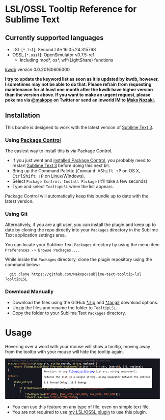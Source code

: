 # LSL/OSSL Tooltip Reference for Sublime Text

## Currently supported languages

* LSL [`*.lsl`]: Second Life 16.05.24.315768
* OSSL [`*.ossl`]: OpenSimulator v0.7.5-rc1
  * Including mod\*, os\*, wl\*(LightShare) functions

[kwdb](https://bitbucket.org/Sei_Lisa/kwdb) version 0.0.20160606000

**I try to update the keyword list as soon as it is updated by kwdb, however, I sometimes may not be able to do that. Please refrain from requesting maintenance for at least one month after the kwdb have higher version than the version above. If you want to make an urgent request, please poke me via [@makopo](https://www.twitter.com/makopo) on Twitter or send an inworld IM to [Mako Nozaki](https://my.secondlife.com/mako.nozaki).**

## Installation

This bundle is designed to work with the latest version of [Sublime Text 3](http://www.sublimetext.com/).

### Using [Package Control](https://packagecontrol.io)

The easiest way to install this is via Package Control.

 * If you just went and [installed Package Control](https://packagecontrol.io/installation), you probably need to restart [Sublime Text 3](http://www.sublimetext.com/) before doing this next bit.
 * Bring up the Command Palette (<kbd>Command ⌘</kbd><kbd>Shift ⇧</kbd><kbd>P</kbd> on OS X, <kbd>Ctrl</kbd><kbd>Shift ⇧</kbd><kbd>P</kbd> on Linux/Windows).
 * Select `Package Control: Install Package` (it'll take a few seconds)
 * Type and select `TooltipLSL` when the list appears.

Package Control will automatically keep this bundle up to date with the latest version.

### Using Git

Alternatively, if you are a git user, you can install the plugin and keep up to date by cloning the repo directly into your `Packages` directory in the Sublime Text application settings area.

You can locate your Sublime Text `Packages` directory by using the menu item `Preferences -> Browse Packages...`.

While inside the `Packages` directory, clone the plugin repository using the command below:

```git
  git clone https://github.com/Makopo/sublime-text-tooltip-lsl TooltipLSL
```

### Download Manually

* Download the files using the GitHub [*.zip](https://github.com/makopo/sublime-text-tooltip-lsl/archive/master.zip) and [*.tar.gz](https://github.com/makopo/sublime-text-tooltip-lsl/archive/master.tar.gz) download options.
* Unzip the files and rename the folder to `TooltipLSL`.
* Copy the folder to your Sublime Text `Packages` directory.

# Usage

Hovering over a word with your mouse will show a tooltip, moving away from the tooltip with your mouse will hide the tooltip again.

![tooltip2](https://raw.githubusercontent.com/Makopo/sublime-text-tooltip-lsl/forimages/tooltip2.png)

* You can use this feature on any type of file, even on simple text file.
* You are not required to use [my LSL/OSSL plugin](https://github.com/Makopo/sublime-text-lsl) to use this plugin.
